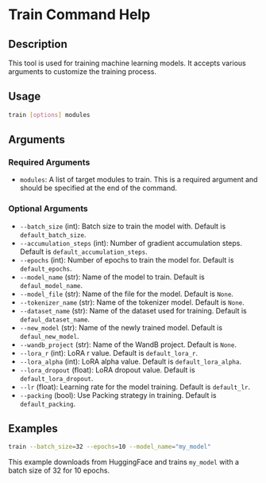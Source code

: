 
# Train Command Help

## Description
This tool is used for training machine learning models. It accepts various arguments to customize the training process.

## Usage
```bash
train [options] modules
```

## Arguments

### Required Arguments
- `modules`: A list of target modules to train. This is a required argument and should be specified at the end of the command.

### Optional Arguments
- `--batch_size` (int): Batch size to train the model with. Default is `default_batch_size`.
- `--accumulation_steps` (int): Number of gradient accumulation steps. Default is `default_accumulation_steps`.
- `--epochs` (int): Number of epochs to train the model for. Default is `default_epochs`.
- `--model_name` (str): Name of the model to train. Default is `defaul_model_name`.
- `--model_file` (str): Name of the file for the model. Default is `None`.
- `--tokenizer_name` (str): Name of the tokenizer model. Default is `None`.
- `--dataset_name` (str): Name of the dataset used for training. Default is `defaul_dataset_name`.
- `--new_model` (str): Name of the newly trained model. Default is `defaul_new_model`.
- `--wandb_project` (str): Name of the WandB project. Default is `None`.
- `--lora_r` (int): LoRA r value. Default is `default_lora_r`.
- `--lora_alpha` (int): LoRA alpha value. Default is `default_lora_alpha`.
- `--lora_dropout` (float): LoRA dropout value. Default is `default_lora_dropout`.
- `--lr` (float): Learning rate for the model training. Default is `default_lr`.
- `--packing` (bool): Use Packing strategy in training. Default is `default_packing`.

## Examples
```bash
train --batch_size=32 --epochs=10 --model_name="my_model"
```

This example downloads from HuggingFace and trains `my_model` with a batch size of 32 for 10 epochs.
